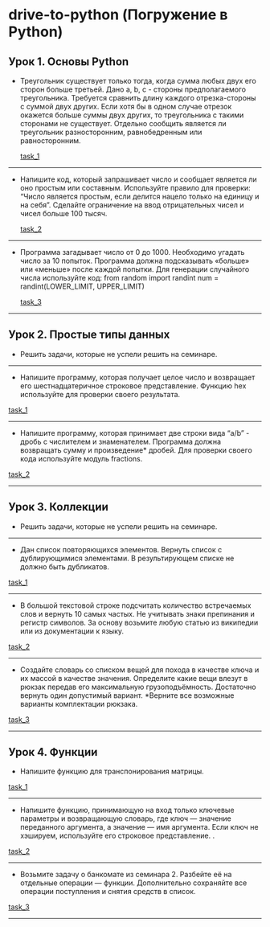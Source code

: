 # drive-to-python (Погружение в Python)

## Урок 1. Основы Python

- Треугольник существует только тогда, когда сумма любых двух его сторон больше третьей. Дано a, b, c - стороны предполагаемого треугольника. Требуется сравнить длину каждого отрезка-стороны с суммой двух других. Если хотя бы в одном случае отрезок окажется больше суммы двух других, то треугольника с такими сторонами не существует. Отдельно сообщить является ли треугольник разносторонним, равнобедренным или равносторонним.
        
    [task_1](./lesson_1/task_1.py)
___
- Напишите код, который запрашивает число и сообщает является ли оно простым или составным. Используйте правило для проверки: “Число является простым, если делится нацело только на единицу и на себя”. Сделайте ограничение на ввод отрицательных чисел и чисел больше 100 тысяч.
    
    [task_2](./lesson_1/task_2.py)
___
- Программа загадывает число от 0 до 1000. Необходимо угадать число за 10 попыток. Программа должна подсказывать «больше» или «меньше» после каждой попытки. Для генерации случайного числа используйте код: from random import randint num = randint(LOWER_LIMIT, UPPER_LIMIT)
    
    [task_3](./lesson_1/task_3.py)
___

## Урок 2. Простые типы данных

- Решить задачи, которые не успели решить на семинаре.

___
- Напишите программу, которая получает целое число и возвращает его шестнадцатеричное строковое представление. Функцию hex используйте для проверки своего результата.

[task_1](./lesson_2/task_1.py)
___
- Напишите программу, которая принимает две строки вида “a/b” - дробь с числителем и знаменателем. Программа должна возвращать сумму и произведение* дробей. Для проверки своего кода используйте модуль fractions.

[task_2](./lesson_2/task_2.py)
___

## Урок 3. Коллекции
- Решить задачи, которые не успели решить на семинаре.

___
- Дан список повторяющихся элементов. Вернуть список с дублирующимися элементами. В результирующем списке не должно быть дубликатов.

[task_1](./lesson_3/task_1.py)
___
- В большой текстовой строке подсчитать количество встречаемых слов и вернуть 10 самых частых. Не учитывать знаки препинания и регистр символов. За основу возьмите любую статью из википедии или из документации к языку.

[task_2](./lesson_3/task_2.py)
___
- Создайте словарь со списком вещей для похода в качестве ключа и их массой в качестве значения. Определите какие вещи влезут в рюкзак передав его максимальную грузоподъёмность. Достаточно вернуть один допустимый вариант. *Верните все возможные варианты комплектации рюкзака.

[task_3](./lesson_3/task_3.py)
___

## Урок 4. Функции
- Напишите функцию для транспонирования матрицы.

[task_1](./lesson_4/task_1.py)
___
- Напишите функцию, принимающую на вход только ключевые параметры и возвращающую словарь, где ключ — значение переданного
аргумента, а значение — имя аргумента. Если ключ не хэшируем, используйте его строковое представление. .

[task_2](./lesson_4/task_2.py)
___
- Возьмите задачу о банкомате из семинара 2. Разбейте её на отдельные операции — функции. Дополнительно сохраняйте все
операции поступления и снятия средств в список.

[task_3](./lesson_4/task_3.py)
___